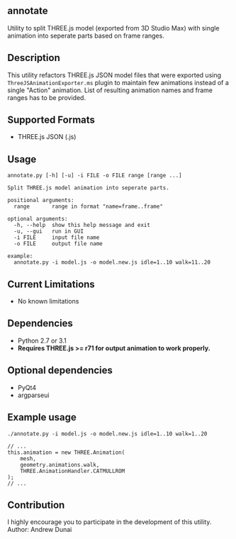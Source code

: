 ## annotate

Utility to split THREE.js model (exported from 3D Studio Max) with single animation into seperate parts based on frame ranges.

## Description

This utility refactors THREE.js JSON model files that were exported using `ThreeJSAnimationExporter.ms` plugin to maintain few animations instead of a single "Action" animation. List of resulting animation names and frame ranges has to be provided.

## Supported Formats

* THREE.js JSON (.js)

## Usage 

```
annotate.py [-h] [-u] -i FILE -o FILE range [range ...]

Split THREE.js model animation into seperate parts.

positional arguments:
  range       range in format "name=frame..frame"

optional arguments:
  -h, --help  show this help message and exit
  -u, --gui   run in GUI
  -i FILE     input file name
  -o FILE     output file name

example:
  annotate.py -i model.js -o model.new.js idle=1..10 walk=11..20
```

## Current Limitations

* No known limitations

## Dependencies

* Python 2.7 or 3.1
* **Requires THREE.js >= r71 for output animation to work properly.**

## Optional dependencies

* PyQt4
* argparseui

## Example usage

```
./annotate.py -i model.js -o model.new.js idle=1..10 walk=1..20
```

```
// ...
this.animation = new THREE.Animation(
    mesh,
    geometry.animations.walk,
    THREE.AnimationHandler.CATMULLROM
);
// ...
```

## Contribution

I highly encourage you to participate in the development of this utility.
Author: Andrew Dunai

